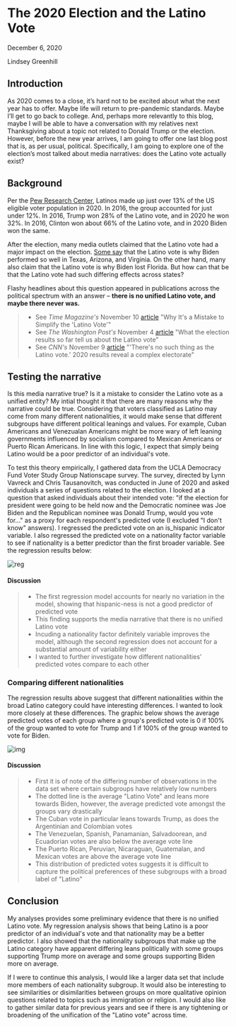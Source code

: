 # The 2020 Election and the Latino Vote
December 6, 2020

Lindsey Greenhill

## Introduction
As 2020 comes to a close, it’s hard not to be excited about what the next year has to offer. Maybe life will return to pre-pandemic standards. Maybe I’ll get to go back to college. And, perhaps more relevantly to this blog, maybe I will be able to have a conversation with my relatives next Thanksgiving about a topic not related to Donald Trump or the election. However, before the new year arrives, I am going to offer one last blog post that is, as per usual, political. Specifically, I am going to explore one of the election’s most talked about media narratives: does the Latino vote actually exist?

## Background

Per the [Pew Research Center](https://www.pewresearch.org/fact-tank/2020/01/31/where-latinos-have-the-most-eligible-voters-in-the-2020-election/), Latinos made up just over 13% of the US eligible voter population in 2020. In 2016, the group accounted for just under 12%. In 2016, Trump won 28% of the Latino vote, and in 2020 he won 32%. In 2016, Clinton won about 66% of the Latino vote, and in 2020 Biden won the same. 

After the election, many media outlets claimed that the Latino vote had a major impact on the election. [Some say](https://www.washingtonpost.com/politics/2020/11/04/what-election-results-so-far-tell-us-about-latino-vote/) that the Latino vote is why Biden performed so well in Texas, Arizona, and Virginia. On the other hand, many also claim that the Latino vote is why Biden lost Florida. But how can that be that the Latino vote had such differing effects across states? 

Flashy headlines about this question appeared in publications across the political spectrum with an answer – **there is no unified Latino vote, and maybe there never was.**

> - See *Time Magazine's* November 10 [article](https://time.com/5907525/latino-vote-2020-election/) "Why It's a Mistake to Simplify the 'Latino Vote'"
> - See *The Washington Post's* November 4 [article](https://www.washingtonpost.com/politics/2020/11/04/what-election-results-so-far-tell-us-about-latino-vote/) "What the election results so far tell us about the Latino vote"
> - See *CNN's* November 9 [article](https://www.cnn.com/2020/11/09/politics/latino-voters-florida-texas-arizona/index.html) "'There's no such thing as the Latino vote.' 2020 results reveal a complex electorate"

## Testing the narrative

Is this media narrative true? Is it a mistake to consider the Latino vote as a unified entity? My intial thought it that there are many reasons why the narrative could be true. Considering that voters classified as Latino may come from many different nationalities, it would make sense that different subgroups have different political leanings and values. For example, Cuban Americans and Venezualan Americans might be more wary of left leaning governments influenced by socialism compared to Mexican Americans or Puerto Rican Americans. In line with this logic, I expect that simply being Latino would be a poor predictor of an individual's vote.

To test this theory empirically, I gathered data from the UCLA Democracy Fund Voter Study Group Nationscape survey. The survey, directed by Lynn Vavreck and Chris Tausanovitch, was conducted in June of 2020 and asked individuals a series of questions related to the election. I looked at a question that asked individuals about their intended vote: "if the election for president were going to be held now and the Democratic nominee was Joe Biden and the Republican nominee was Donald Trump, would you vote for..." as a proxy for each respondent's predicted vote (I excluded "I don't know" answers). I regressed the predicted vote on an is_hispanic indicator variable. I also regressed the predicted vote on a nationality factor variable to see if nationality is a better predictor than the first broader variable. See the regression results below:

![reg](Gov1347-master/figures/narr_star_1.png)

#### Discussion

> - The first regression model accounts for nearly no variation in the model, showing that hispanic-ness is not a good predictor of predicted vote 
> - This finding supports the media narrative that there is no unified Latino vote
> - Incuding a nationality factor definitely variable improves the model, although the second regression does not account for a substantial amount of variability either
> - I wanted to further investigate how different nationalities' predicted votes compare to each other

### Comparing different nationalities

The regression results above suggest that different nationalities within the broad Latino category could have interesting differences. I wanted to look more closely at these differences. The graphic below shows the average predicted votes of each group where a group's predicted vote is 0 if 100% of the group wanted to vote for Trump and 1 if 100% of the group wanted to vote for Biden.  

![img](Gov1347-master/figures/narrative_nation_vote.png)

#### Discussion
> - First it is of note of the differing number of observations in the data set where certain subgroups have relatively low numbers
> - The dotted line is the average "Latino Vote" and leans more towards Biden, however, the average predicted vote amongst the groups vary drastically
> - The Cuban vote in particular leans towards Trump, as does the Argentinian and Colombian votes
> - The Venezuelan, Spanish, Panamanian, Salvadoorean, and Ecuadorian votes are also below the average vote line
> - The Puerto Rican, Peruvian, Nicaraguan, Guatemalan, and Mexican votes are above the average vote line
> - This distribution of predicted votes suggests it is difficult to capture the political preferences of these subgroups with a broad label of "Latino"

## Conclusion

My analyses provides some preliminary evidence that there is no unified Latino vote. My regression analysis shows that being Latino is a poor predictor of an individual's vote and that nationality may be a better predictor. I also showed that the nationality subgroups that make up the Latino category have apparent differing leans politically with some groups supporting Trump more on average and some groups supporting Biden more on average. 

If I were to continue this analysis, I would like a larger data set that include more members of each nationality subgroup. It would also be interesting to see similarities or disimilarities between groups on more qualitative opinion questions related to topics such as immigration or religion. I would also like to gather similar data for previous years and see if there is any tightening or broadening of the unification of the "Latino vote" across time. 



